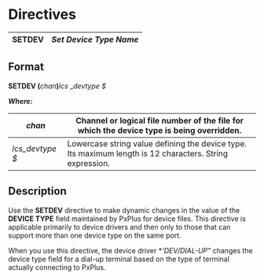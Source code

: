 # Directives 

**SETDEV** |  **_Set Device Type Name_**  
---|---  
  
##  Format

**SETDEV (**_chan_**)**_lcs_ __devtype_ _$_  
  
**_Where:_**

_chan_ |  Channel or logical file number of the file for which the device type is being overridden.  
---|---  
_lcs_devtype_ _$_ |  Lowercase string value defining the device type. Its maximum length is 12 characters. String expression.  
  
##  Description

Use the **SETDEV** directive to make dynamic changes in the value of the **DEVICE TYPE** field maintained by PxPlus for device files. This directive is applicable primarily to device drivers and then only to those that can support more than one device type on the same port.

When you use this directive, the device driver **'*DEV/DIAL-UP"** changes the device type field for a dial-up terminal based on the type of terminal actually connecting to PxPlus.
